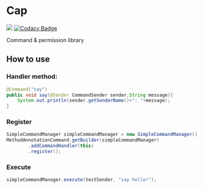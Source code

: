 # Cap
[![](https://api.codeclimate.com/v1/badges/687ed1fae703c5786d17/maintainability)](https://codeclimate.com/github/UnknownDomainGame/Cap/maintainability)
[![Codacy Badge](https://api.codacy.com/project/badge/Grade/e882f018bf984b948fb1d77a26a42bcd)](https://www.codacy.com/manual/Mouse0w0/Cap?utm_source=github.com&amp;utm_medium=referral&amp;utm_content=UnknownDomainGame/Cap&amp;utm_campaign=Badge_Grade)

Command &amp; permission library

## How to use

### Handler method:
```java
@Command("say")
public void say(@Sender CommandSender sender,String message){
    System.out.println(sender.getSenderName()+": "+message);
}
```

### Register

```java
SimpleCommandManager simpleCommandManager = new SimpleCommandManager();
MethodAnnotationCommand.getBuilder(simpleCommandManager)
        .addCommandHandler(this)
        .register();
```

### Execute

```java
simpleCommandManager.execute(testSender, "say hello!");
```